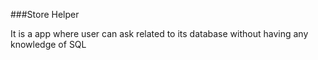 ###Store Helper

It is a app where user can ask related to its database without having any knowledge of SQL
